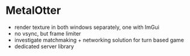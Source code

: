 MetalOtter
==========

- render texture in both windows separately, one with ImGui
- no vsync, but frame limiter
- investigate matchmaking + networking solution for turn based game
- dedicated server library